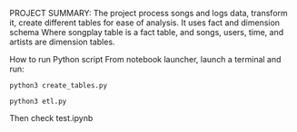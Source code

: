 PROJECT SUMMARY:
The project process songs and logs data, transform it, create different tables for ease of analysis. It uses fact and dimension schema Where songplay table is a fact table, and songs, users, time, and artists are dimension tables.

How to run Python script
From notebook launcher, launch a terminal and run:

```python3 create_tables.py```

```python3 etl.py```

Then check test.ipynb
